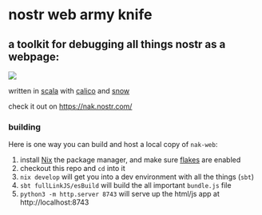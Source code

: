 # nostr web army knife

## a toolkit for debugging all things nostr as a webpage:

![](https://user-images.githubusercontent.com/1653275/227681805-0cd20b39-de0d-4fcb-abb4-de3283404e8f.png)

written in [scala](https://scala-lang.org/) with [calico](https://www.armanbilge.com/calico/) and [snow](https://github.com/fiatjaf/snow)

check it out on https://nak.nostr.com/

### building

Here is one way you can build and host a local copy of `nak-web`:
1. install [Nix](https://nixos.org) the package manager, and make sure [flakes](https://wiki.nixos.org/wiki/Flakes) are enabled
2. checkout this repo and `cd` into it
3. `nix develop` will get you into a dev environment with all the things (`sbt`)
4. `sbt fullLinkJS/esBuild` will build the all important `bundle.js` file
5. `python3 -m http.server 8743` will serve up the html/js app at http://localhost:8743
